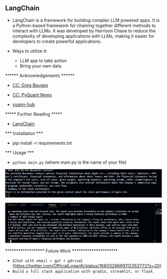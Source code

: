 ## LangChain
* LangChain is a framework for building complex LLM powered apps. It is a Python-based framework for chaining together different methods to interact with LLMs. It was developed by Harrison Chase to reduce the complexity of developing applications with LLMs, making it easier for developers to create powerful applications.

* Ways to utilize it:
  - LLM app to take action
  - Bring your own data
  

****** Acknowledgements ******

* [CC: Greg Bauges](https://www.haihai.ai/gpt-gdrive/)

* [CC: PyQuant News](https://pyquantnews.com/build-gpt-investment-advisor-reads-financials/)
* [yvann-hub](https://github.com/yvann-hub/Robby-chatbot)



***** Further Reading *****
* [LangChain](https://github.com/hwchase17/langchain/)
     
     

*** Installation ***
* pip install -r requirements.txt



*** Usage ***
* `python main.py` (where main.py is the name of your file)


![Sample 1: Interaction of chatgpt + gdrive + langchain](image.png)

![Sample 2: Interaction of chatgpt + gdrive + langchain](image2.jpeg)

****************** Future Work *********************
* (`Chat with email + gpt + gdrive`)[https://twitter.com/OfficialLoganK/status/1660328669112352772?s=20]
* `Build a full stack application with gradio, streamlit, or flask`

